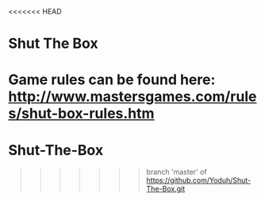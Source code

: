 <<<<<<< HEAD
# Shut The Box

Game rules can be found here:
http://www.mastersgames.com/rules/shut-box-rules.htm
=======
# Shut-The-Box
>>>>>>> branch 'master' of https://github.com/Yoduh/Shut-The-Box.git
